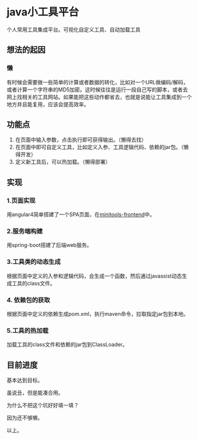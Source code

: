# java小工具平台

个人常用工具集成平台。可视化自定义工具、自动加载工具

## 想法的起因

### 懒

有时候会需要做一些简单的计算或者数据的转化，比如对一个URL做编码/解码，或者计算一个字符串的MD5加密。这时候往往是运行一段自己写的脚本，或者去网上找相关的工具网站。如果能把这些动作都省去，也就是说能让工具集成到一个地方并且能复用，应该会提高效率。

## 功能点

1. 在页面中输入参数，点击执行即可获得输出。（懒得去找）
2. 在页面中即可自定义工具，比如定义入参、工具逻辑代码、依赖的jar包。（懒得开发）
3. 定义新工具后，可以热加载。（懒得部署）

## 实现

### 1.页面实现

用angular4简单搭建了一个SPA页面，在[minitools-frontend](https://github.com/LittleLory/minitools-frontend)中。

### 2.服务端构建

用spring-boot搭建了后端web服务。

### 3.工具类的动态生成

根据页面中定义的入参和逻辑代码，会生成一个函数，然后通过javassist动态生成工具的class文件。

### 4. 依赖包的获取

根据页面中定义的依赖生成pom.xml，执行maven命令，拉取指定jar包到本地。

### 5.工具的热加载

加载工具的class文件和依赖的jar包到ClassLoader。


## 目前进度

基本达到目标。

虽说丑，但是能凑合用。

为什么不把这个坑好好填一填？

因为还不够懒。

以上。